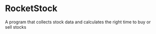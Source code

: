 # RocketStock
A program that collects stock data and calculates the right time to buy or sell stocks
